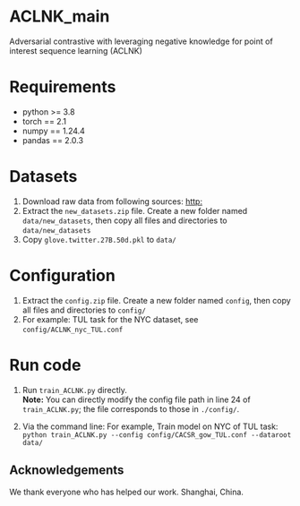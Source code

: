 # ACLNK_main
Adversarial contrastive with leveraging negative knowledge for point of interest sequence learning (ACLNK)

# Requirements
* python >= 3.8
* torch == 2.1
* numpy == 1.24.4
* pandas == 2.0.3

# Datasets
1. Download raw data from following sources:
   [http:](https://drive.google.com/)
2. Extract the `new_datasets.zip` file. Create a new folder named `data/new_datasets`, then copy all files and directories to `data/new_datasets`
3. Copy `glove.twitter.27B.50d.pkl` to `data/`

# Configuration
1. Extract the `config.zip` file. Create a new folder named `config`, then copy all files and directories to `config/`
2. For example:
   TUL task for the NYC dataset, see `config/ACLNK_nyc_TUL.conf`

# Run code
   1. Run `train_ACLNK.py` directly.  
   **Note:** You can directly modify the config file path in line 24 of `train_ACLNK.py`; the file corresponds to those in `./config/`.

   2. Via the command line:
   For example, Train model on NYC of TUL task: `python train_ACLNK.py --config config/CACSR_gow_TUL.conf --dataroot data/`

## Acknowledgements
We thank everyone who has helped our work.
Shanghai, China. 


